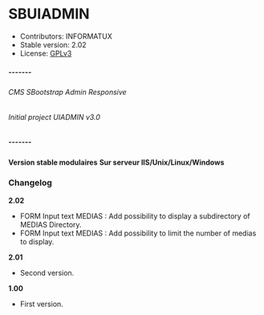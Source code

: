 # SBUIADMIN
- Contributors: INFORMATUX
- Stable version: 2.02
- License: [GPLv3](http://www.gnu.org/licenses/gpl-3.0.fr.html "Licence publique générale GNU v3")

##### -------
###### CMS SBootstrap Admin Responsive
###### Initial project UIADMIN v3.0
##### -------
**Version stable modulaires**
**Sur serveur IIS/Unix/Linux/Windows**

### Changelog

**2.02**
- FORM Input text MEDIAS : Add possibility to display a subdirectory of MEDIAS Directory.
- FORM Input text MEDIAS : Add possibility to limit the number of medias to display.

**2.01**
- Second version.

**1.00**
- First version.
